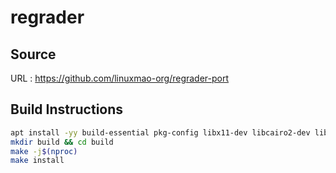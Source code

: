 # regrader

## Source
URL : https://github.com/linuxmao-org/regrader-port

## Build Instructions
```sh
apt install -yy build-essential pkg-config libx11-dev libcairo2-dev libjack-jackd2-dev mesa-common-dev
mkdir build && cd build
make -j$(nproc)
make install
```
